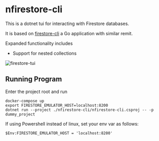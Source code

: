 # nfirestore-cli

This is a dotnet tui for interacting with Firestore databases.  

It is based on [firestore-cli](https://github.com/Ion-manden/firestore-cli/tree/main) a Go application with similar remit.

Expanded functionality includes

- Support for nested collections

![firestore-tui](https://github.com/tznind/nfirestore-cli/assets/31306100/40e1737e-0dac-491a-ba4f-e6967e6ceb09)

## Running Program
Enter the project root and run

```
docker-compose up
export FIRESTORE_EMULATOR_HOST=localhost:8200
dotnet run --project ./nfirestore-cli/nfirestore-cli.csproj -- -p dummy_project
```

If using Powershell instead of linux, set your env var as follows:
```
$Env:FIRESTORE_EMULATOR_HOST = 'localhost:8200'
```
